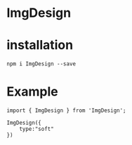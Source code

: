 # ImgDesign

# installation

`npm i ImgDesign --save`

# Example

```
import { ImgDesign } from 'ImgDesign';

ImgDesign({
    type:"soft"
})

```